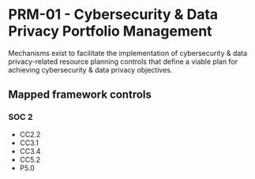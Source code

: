 # PRM-01 - Cybersecurity & Data Privacy Portfolio Management
Mechanisms exist to facilitate the implementation of cybersecurity & data privacy-related resource planning controls that define a viable plan for achieving cybersecurity & data privacy objectives.
## Mapped framework controls
### SOC 2
- CC2.2
- CC3.1
- CC3.4
- CC5.2
- P5.0